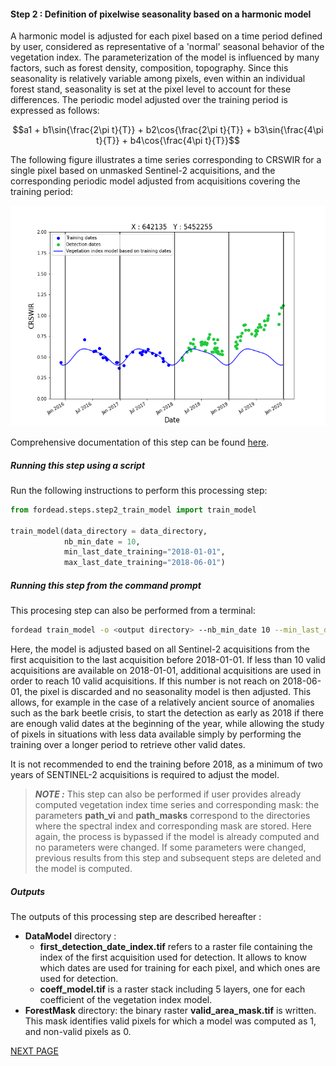 #### Step 2 : Definition of pixelwise seasonality based on a harmonic model

A harmonic model is adjusted for each pixel based on a time period defined by user, considered as representative of a 'normal' seasonal behavior of the vegetation index.
The parameterization of the model is influenced by many factors, such as forest density, composition, topography. 
Since this seasonality is relatively variable among pixels, even within an individual forest stand, seasonality is set at the pixel level to account for these differences. 
The periodic model adjusted over the training period is expressed as follows:
```math
a1 + b1\sin{\frac{2\pi t}{T}} + b2\cos{\frac{2\pi t}{T}} + b3\sin{\frac{4\pi t}{T}} + b4\cos{\frac{4\pi t}{T}}
```

The following figure illustrates a time series corresponding to CRSWIR for a single pixel based on unmasked Sentinel-2 acquisitions, and the corresponding periodic model adjusted from acquisitions covering the training period:

![vegetation_index_model](Figures/model_X642135_Y5452255.png "vegetation_index_model")

Comprehensive documentation of this step can be found [here](https://fordead.gitlab.io/fordead_package/docs/user_guides/english/02_train_model/).

##### Running this step using a script

Run the following instructions to perform this processing step:
```python
from fordead.steps.step2_train_model import train_model

train_model(data_directory = data_directory, 
            nb_min_date = 10, 
            min_last_date_training="2018-01-01", 
            max_last_date_training="2018-06-01")
```

##### Running this step from the command prompt

This procesing step can also be performed from a terminal:

```bash
fordead train_model -o <output directory> --nb_min_date 10 --min_last_date_training 2018-01-01 --max_last_date_training 2018-06-01
```
Here, the model is adjusted based on all Sentinel-2 acquisitions from the first acquisition to the last acquisition before 2018-01-01. 
If less than 10 valid acquisitions are available on 2018-01-01, additional acquisitions are used in order to reach 10 valid acquisitions. If this number is not reach on 2018-06-01, 
the pixel is discarded and no seasonality model is then adjusted.
This allows, for example in the case of a relatively ancient source of anomalies such as the bark beetle crisis, to start the detection as early as 2018 if there are enough valid dates at the beginning of the year, while allowing the study of pixels in situations with less data available simply by performing the training over a longer period to retrieve other valid dates. 

It is not recommended to end the training before 2018, as a minimum of two years of SENTINEL-2 acquisitions is required to adjust the model.

> **_NOTE :_** This step can also be performed if user provides already computed vegetation index time series and corresponding mask: the parameters **path_vi** and **path_masks** correspond to the directories where the spectral index and corresponding mask are stored.
Here again, the process is bypassed if the model is already computed and no parameters were changed. 
If some parameters were changed, previous results from this step and subsequent steps are deleted and the model is computed.

##### Outputs

The outputs of this processing step are described hereafter :
- **DataModel** directory :
    - **first_detection_date_index.tif** refers to a raster file containing the index of the first acquisition used for detection. 
	It allows to know which dates are used for training for each pixel, and which ones are used for detection.
    - **coeff_model.tif** is a raster stack including 5 layers, one for each coefficient of the vegetation index model.
- **ForestMask** directory: the binary raster **valid_area_mask.tif** is written. This mask identifies valid pixels for which a model was computed as 1, and non-valid pixels as 0.


[NEXT PAGE](https://fordead.gitlab.io/fordead_package/docs/Tutorial/03_dieback_detection)
